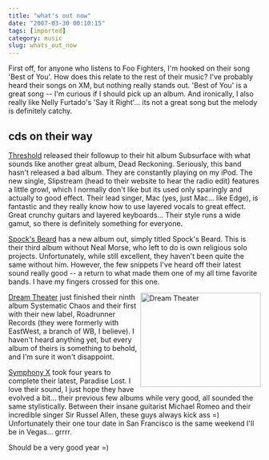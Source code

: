 ```yaml
---
title: "what's out now"
date: "2007-03-30 00:10:15"
tags: [imported]
category: music
slug: whats_out_now
---
```


First off, for anyone who listens to Foo Fighters, I'm hooked on their song 'Best of You'. How does this relate to the rest of their music? I've probably heard their songs on XM, but nothing really stands out. 'Best of You' is a great song -- I'm curious if I should pick up an album. And ironically, I also really like Nelly Furtado's 'Say it Right'... its not a great song but the melody is definitely catchy.

## cds on their way

<a href="http://www.thresh.net/" title="Great UK band">Threshold</a> released their followup to their hit album Subsurface with what sounds like another great album, Dead Reckoning. Seriously, this band hasn't released a bad album. They are constantly playing on my iPod. The new single, Slipstream (head to their website to hear the radio edit) features a little growl, which I normally don't like but its used only sparingly and actually to good effect. Their lead singer, Mac (yes, just Mac... like Edge), is fantastic and they really know how to use layered vocals to great effect. Great crunchy guitars and layered keyboards... Their style runs a wide gamut, so there is definitely something for everyone.

<a href="http://www.spocksbeard.com/">Spock's Beard</a> has a new album out, simply titled Spock's Beard. This is their third album without Neal Morse, who left to do is own religious solo projects. Unfortunately, while still excellent, they haven't been quite the same without him. However, the few snippets I've heard off their latest sound really good -- a return to what made them one of my all time favorite bands. I have my fingers crossed for this one.

<img src="http://farm1.static.flickr.com/121/269282449_dac228a633_m.jpg" title="Dream Theater" alt="Dream Theater" style="float: right" height="188" width="240" /><a href="http://www.dreamtheater.net/">Dream Theater</a> just finished their ninth album Systematic Chaos and their first with their new label, Roadrunner Records (they were formerly with EastWest, a branch of WB, I believe). I haven't heard anything yet, but every album of theirs is something to behold, and I'm sure it won't disappoint.

<a href="http://www.symphonyx.com/">Symphony X</a> took four years to complete their latest, Paradise Lost. I love their sound, I just hope they have evolved a bit... their previous few albums while very good, all sounded the same stylistically. Between their insane guitarist Michael Romeo and their incredible singer Sir Russel Allen, these guys always kick ass =) Unfortunately their one tour date in San Francisco is the same weekend I'll be in Vegas... grrrr.

Should be a very good year =)
